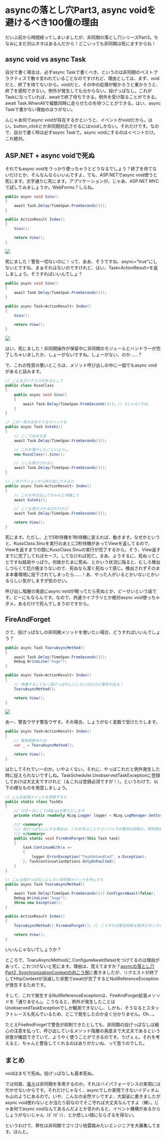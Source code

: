 # asyncの落とし穴Part3, async voidを避けるべき100億の理由

だいぶ前から時間経ってしまいましたが、非同期の落とし穴シリーズPart3。ちなみにまだ沢山ネタはあるんだから！どこいっても非同期は死にますからね！

async void vs async Task
---
自分で書く場合は、必ずasync Taskで書くべき、というのは非同期のベストプラクティスで散々言われていることなのですけれど、理由としては、まず、voidだと、終了を待てないから。voidだと、その中の処理が軽かろうと重かろうと、終了を感知できない。例外が発生しても分からない。投げっぱなし。これがTaskになっていれば、awaitで終了待ちできる。例外を受け取ることができる。await Task.WhenAllで複数同時に走らせたのを待つことができる。はい、async Taskで書かない理由のほうがない。

んじゃあ何でasync voidが存在するかというと、イベントがvoidだから。はい。button_clickとか非同期対応させるにはvoidしかない。それだけです。なので、自分で書く時は必ずasync Taskで。async voidにするのはイベントだけ。これ絶対。

ASP.NET + async voidで死ぬ
---
それでもasync voidをうっかり使っちゃうとどうなるでしょう？終了を待てないだけとか、そんなんならいいんですよ、でも、ASP.NETでasync void使うと死にます。文字通りに死にます。アプリケーションが。じゃあ、ASP.NET MVCで試してみましょうか。WebForms？しらね。

```csharp
public async void Sinu()
{
    await Task.Delay(TimeSpan.FromSeconds(1));
}

public ActionResult Index()
{
    Sinu();

    return View();
}
```

<p class="noindent">
<img src='http://neue.cc/wp-content/uploads/2013/10/async_void_is_dead_1.jpg' />
</p>

死にました！警告一切ないのに！って、ああ、そうですね、async="true"にしないとですね、まぁそれはないのですけれど、はい、Task&lt;ActionResult>を返しましょう。そうすればいいんでしょ？

```csharp
public async void Sinu()
{
    await Task.Delay(TimeSpan.FromSeconds(1));
}

public async Task<ActionResult> Index()
{
    Sinu();

    return View();
}
```

<p class="noindent">
<img src='http://neue.cc/wp-content/uploads/2013/10/async_void_is_dead_2.jpg' />
</p>

はい、死にました！非同期操作が保留中に非同期のモジュールとハンドラーが完了しちゃいましたか、しょーがないですね。しょーがない、のか……？

で、これの性質の悪いところは、メソッド呼び出しの中に一個でもasync voidがあると詰みます。

```csharp
// こんなクソクラスがあるとして
public class KusoClass
{
    public async void Sinu()
    {
        await Task.Delay(TimeSpan.FromSeconds(1)); // 1じゃなく5ね。
    }
}

// この一見大丈夫そうなメソッドを
public async Task Suteki()
{
    // ここでは大丈夫
    await Task.Delay(TimeSpan.FromSeconds(1));

    // これを実行したことにより……
    new KusoClass().Sinu();

    // ここも実行されるし
    await Task.Delay(TimeSpan.FromSeconds(1));
}

// このアクションから呼び出してみると
public async Task<ActionResult> Index()
{
    // これを呼び出してちゃんと待機して
    await Suteki();

    // ここも実行されるのだけれど
    await Task.Delay(TimeSpan.FromSeconds(1));

    return View();
}
```

死にます。ただし、上で5秒待機を1秒待機に変えれば、動きます。なぜかというと、KusoClass.Sinuを実行のあとに2秒待機があってViewを返してるので、Viewを返すまでの間にKusoClass.Sinuの実行が完了するから。そう、View返すまでに完了してればセーフ。してなければ死亡。まあ、ようするに、死ぬってことですね結局やっぱり。何故かたまに死ぬ、とかいう状況に陥ると、むしろ検出しづらくて厄介極まりないので、死ぬなら潔く死ねって感じ。検出されずそのまま本番環境に投下されてしまったら……！あ、やった人がいるとかいないとかいるらしい気がしますが気のせい。

呼び出し階層の奥底にasync voidが眠ってたら死ぬとか、どーせいという話です。どーにもならんです。なので、共通ライブラリとか絶対async void使っちゃダメ。あるだけで死んでしまうのですから。

FireAndForget
---
さて、投げっぱなしの非同期メソッドを使いたい場合、どうすればいいんでしょう？

```csharp
public async Task ToaruAsyncMethod()
{
    await Task.Delay(TimeSpan.FromSeconds(1));
    Debug.WriteLine("hoge");
}

public async Task<ActionResult> Index()
{
    // 待機することなく投げっぱなしにしたいのだけど警告が出る！
    ToaruAsyncMethod();

    return View();
}
```

<p class="noindent">
<img src='http://neue.cc/wp-content/uploads/2013/10/async_uzai.jpg' />
</p>

あー、警告ウザす警告ウザす。その場合、しょうがなく変数で受けたりします。

```csharp
public async Task<ActionResult> Index()
{
    // 警告抑制のため
    var _ = ToaruAsyncMethod();

    return View();
}
```

はたしてそれでいーのか。いやよくない。それに、やっぱこれだと例外発生した時に捉えられないですしね。TaskScheduler.UnobservedTaskExceptionに登録しておけば大丈夫ですけれど（＆これは登録必須ですが！）。というわけで、以下の様なものを用意しましょう。

```csharp
// こんな拡張メソッドを用意すると
public static class TaskEx
{
    // ロガーはここではNLogを使うとします
    private static readonly NLog.Logger logger = NLog.LogManager.GetCurrentClassLogger();

    /// <summary>
    /// 投げっぱなしにする場合は、これを呼ぶことでコンパイラの警告の抑制と、例外発生時のロギングを行います。
    /// </summary>
    public static void FireAndForget(this Task task)
    {
        task.ContinueWith(x => 
        {
            logger.ErrorException("TaskUnhandled", x.Exception);
        }, TaskContinuationOptions.OnlyOnFaulted);
    }
}

// こんな投げっぱなしにしたい非同期メソッドを呼んでも
public async Task ToaruAsyncMethod()
{
    await Task.Delay(TimeSpan.FromSeconds(1)).ConfigureAwait(false);
    Debug.WriteLine("hoge");
    throw new Exception();
}

public ActionResult Index()
{
    ToaruAsyncMethod().FireAndForget(); // こうすれば警告抑制＆例外ロギングができる
            
    return View();
}
```

いいんじゃないでしょうか？

ところで、ToaruAsyncMethodに.ConfigureAwait(false)をつけてるのは理由があって、これつけないと死にます。理由は、覚えてますか？[asyncの落とし穴Part2, SynchronizationContextの向こう側](http://neue.cc/2013/07/02_412.html)に書きましたが、リクエストが終了してHttpContextが消滅した状態でawaitが完了するとNullReferenceExceptionが発生するためです。

そして、これで発生するNullReferenceExceptionは、FireAndForget拡張メソッドを「通りません」。こうなると、例外が発生したことはUnobservedTaskExceptionでしか観測できないし、しかも、そうなるとスタックトレースも死んでいるため、どこで発生したのか全く分かりません。Oh...。

たとえFireAndForgetで警告が抑制できたとしても、非同期の投げっぱなしは細心の注意を払って、呼び出しているメソッド階層の奥底まで大丈夫であるという状態が確認できていて、ようやく使うことができるのです。うげぇぇ。それを考えると、ちゃんと警告してくれるのはありがたいね、って思うのでした。

まとめ
---
voidはまぢで死ぬ。投げっぱなしも基本死ぬ。

では何故、[我々](http://neue.cc/2013/09/30_425.html)は非同期を多用するのか。それはハイパフォーマンスの実現には欠かせないからです。それだけじゃなく、asyncでしか実現できないイディオムも山のようにあるので。いや、こんなの全然マシですよ、大袈裟に書きましたがasync void使わないとか当たり前なのでそこ守れば大丈夫なんですよ（棒）。じゃあ何でasync voidなんてあるんだよとか言われると、イベント機構があるからしょうがないじゃん（ﾎﾞｿﾎﾞｿ）、とか悲しい顔にならざるを得ない。

というわけで、弊社は非同期でゴリゴリ地雷踏みたいエンジニアを大募集してます。ほんと。